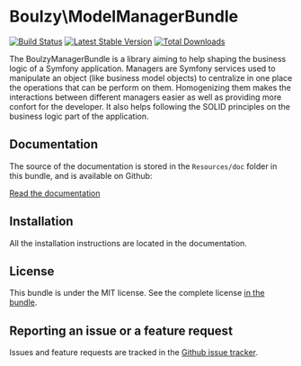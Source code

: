 Boulzy\ModelManagerBundle
=========================

[![Build Status](https://travis-ci.org/B0ulzy/BoulzyManagerBundle.svg?branch=master)](https://travis-ci.org/B0ulzy/BoulzyManagerBundle)
[![Latest Stable Version](https://poser.pugx.org/boulzy/manager-bundle/v/stable)](https://packagist.org/packages/boulzy/manager-bundle)
[![Total Downloads](https://poser.pugx.org/boulzy/manager-bundle/downloads)](https://packagist.org/packages/boulzy/manager-bundle)

The BoulzyManagerBundle is a library aiming to help shaping the business logic of a Symfony application. Managers are
Symfony services used to manipulate an object (like business model objects) to centralize in one place the operations
that can be perform on them. Homogenizing them makes the interactions between different managers easier as well as
providing more confort for the developer. It also helps following the SOLID principles on the business logic part of the
application.

Documentation
-------------

The source of the documentation is stored in the `Resources/doc` folder in this bundle, and is available on Github:

[Read the documentation][documentation]

Installation
------------

All the installation instructions are located in the documentation.

License
-------

This bundle is under the MIT license. See the complete license [in the bundle][license].

Reporting an issue or a feature request
---------------------------------------

Issues and feature requests are tracked in the [Github issue tracker][issues].

  [documentation]: ./Resources/doc/index.md
  [license]: ./LICENSE
  [issues]: /issues
